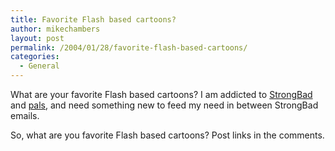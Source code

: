 ```yaml
---
title: Favorite Flash based cartoons?
author: mikechambers
layout: post
permalink: /2004/01/28/favorite-flash-based-cartoons/
categories:
  - General
---
```



What are your favorite Flash based cartoons? I am addicted to [StrongBad][1] and [pals][2], and need something new to feed my need in between StrongBad emails.

So, what are you favorite Flash based cartoons? Post links in the comments.

 [1]: http://www.homestarrunner.com/sbemail.html
 [2]: http://www.homestarrunner.com/